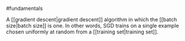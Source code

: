 #fundamentals

A [[gradient descent|gradient descent]] algorithm in which the
[[batch size|batch size]] is one. In other words, SGD trains on
a single example chosen uniformly at
random from a [[training set|training set]].

